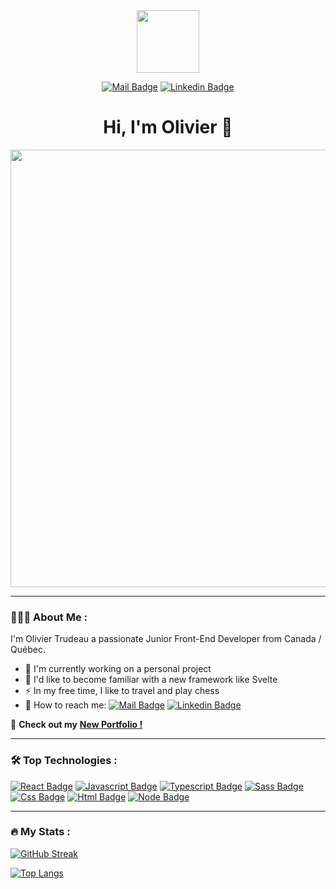 
<div align="center">
  <img src="https://media.giphy.com/media/M9gbBd9nbDrOTu1Mqx/giphy.gif" width="100"/>

[![Mail Badge](https://img.shields.io/badge/my_email-c0392b?style=for-the-badge&labelColor=c0392b&logo=gmail&logoColor=white)](mailto:oliviertrudeau777@gmail.com) [![Linkedin Badge](https://img.shields.io/badge/-Linkedin-0e76a8?style=for-the-badge&labelColor=0e76a8&logo=linkedin&logoColor=white)](https://www.linkedin.com/in/olivier-trudeau-05444a293/)

</div>

<h1 align="center">Hi, I'm Olivier 👋</h1> 

<div align="center">
    <img src="https://user-images.githubusercontent.com/74038190/241765440-80728820-e06b-4f96-9c9e-9df46f0cc0a5.gif" width='700' />
</div>

---

### 👨🏻‍💻 About Me :

I'm Olivier Trudeau a passionate Junior Front-End Developer from Canada / Québec.

- 🔭 I'm currently working on a personal project
- 🌱  I'd like to become familiar with a new framework like Svelte 
- ⚡️ In my free time, I like to travel and play chess
- 📨 How to reach me: 
    [![Mail Badge](https://img.shields.io/badge/-Email-EA4335?style=flat&logo=gmail&logoColor=white)](mailto:oliviertrudeau777@gmail.com)
    [![Linkedin Badge](https://img.shields.io/badge/-Olivier-blue?style=flat&logo=Linkedin&logoColor=white)](https://www.linkedin.com/in/olivier-trudeau-05444a293/)
  
 🚀 **Check out my** [**New Portfolio !**](https://olivier-trudeau.netlify.app/)

--- 

### 🛠 Top Technologies :

[![React Badge](https://img.shields.io/badge/-React-61DBFB?style=for-the-badge&labelColor=black&logo=react&logoColor=61DBFB)](#) [![Javascript Badge](https://img.shields.io/badge/-Javascript-F0DB4F?style=for-the-badge&labelColor=black&logo=javascript&logoColor=F0DB4F)](#) [![Typescript Badge](https://img.shields.io/badge/-Typescript-007acc?style=for-the-badge&labelColor=black&logo=typescript&logoColor=007acc)](#) [![Sass Badge](https://img.shields.io/badge/-Sass-CC6699?style=for-the-badge&labelColor=black&logo=Sass&logoColor=CC6699)](#) [![Css Badge](https://img.shields.io/badge/-CSS3-1572B6?style=for-the-badge&labelColor=black&logo=CSS3&logoColor=1572B6)](#) [![Html Badge](https://img.shields.io/badge/-HTML5-E34F26?style=for-the-badge&labelColor=black&logo=CSS3&logoColor=E34F26)](#) [![Node Badge](https://img.shields.io/badge/-Nodejs-3C873A?style=for-the-badge&labelColor=black&logo=node.js&logoColor=3C873A)](#)

---

### 🔥 My Stats :

[![GitHub Streak](https://streak-stats.demolab.com/?user=Berserk29&theme=dark)](https://git.io/streak-stats)

[![Top Langs](https://github-readme-stats.vercel.app/api/top-langs/?username=Berserk29&layout=compact&theme=vision-friendly-dark)](https://github.com/anuraghazra/github-readme-stats)

